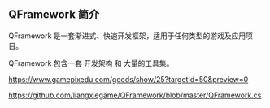 ## QFramework 简介

QFramework 是一套渐进式、快速开发框架，适用于任何类型的游戏及应用项目。

QFramework 包含一套 开发架构 和 大量的工具集。

https://www.gamepixedu.com/goods/show/25?targetId=50&preview=0

https://github.com/liangxiegame/QFramework/blob/master/QFramework.cs